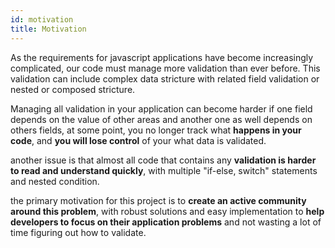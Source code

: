 ```yaml
---
id: motivation
title: Motivation
---
```


As the requirements for javascript applications have become increasingly complicated, our code must manage more validation than ever before. This validation can include complex data stricture with related field validation or nested or composed stricture.

Managing all validation in your application can become harder if one field depends on the value of other areas and another one as well depends on others fields, at some point, you no longer track what **happens in your code**, and **you will lose control** of your what data is validated.

another issue is that almost all code that contains any **validation is harder to read and understand quickly**, with multiple "if-else, switch" statements and nested condition.

the primary motivation for this project is to **create an active community around this problem**, with robust solutions and easy implementation to **help developers to focus on their application problems** and not wasting a lot of time figuring out how to validate.

